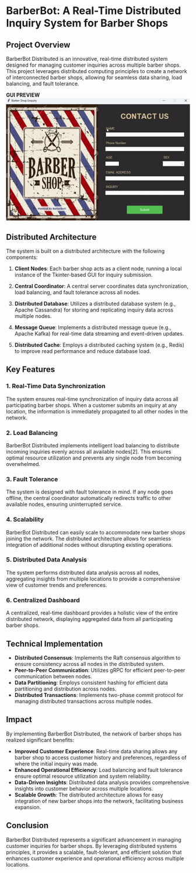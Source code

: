 
# BarberBot: A Real-Time Distributed Inquiry System for Barber Shops

## Project Overview

BarberBot Distributed is an innovative, real-time distributed system designed for managing customer inquiries across multiple barber shops. This project leverages distributed computing principles to create a network of interconnected barber shops, allowing for seamless data sharing, load balancing, and fault tolerance.

**GUI PREVIEW**
![GUI Preview](GUI.gif)


## Distributed Architecture

The system is built on a distributed architecture with the following components:

1. **Client Nodes**: Each barber shop acts as a client node, running a local instance of the Tkinter-based GUI for inquiry submission.

2. **Central Coordinator**: A central server coordinates data synchronization, load balancing, and fault tolerance across all nodes.

3. **Distributed Database**: Utilizes a distributed database system (e.g., Apache Cassandra) for storing and replicating inquiry data across multiple nodes.

4. **Message Queue**: Implements a distributed message queue (e.g., Apache Kafka) for real-time data streaming and event-driven updates.

5. **Distributed Cache**: Employs a distributed caching system (e.g., Redis) to improve read performance and reduce database load.

## Key Features

### 1. Real-Time Data Synchronization

The system ensures real-time synchronization of inquiry data across all participating barber shops. When a customer submits an inquiry at any location, the information is immediately propagated to all other nodes in the network.

### 2. Load Balancing

BarberBot Distributed implements intelligent load balancing to distribute incoming inquiries evenly across all available nodes[2]. This ensures optimal resource utilization and prevents any single node from becoming overwhelmed.

### 3. Fault Tolerance

The system is designed with fault tolerance in mind. If any node goes offline, the central coordinator automatically redirects traffic to other available nodes, ensuring uninterrupted service.

### 4. Scalability

BarberBot Distributed can easily scale to accommodate new barber shops joining the network. The distributed architecture allows for seamless integration of additional nodes without disrupting existing operations.

### 5. Distributed Data Analysis

The system performs distributed data analysis across all nodes, aggregating insights from multiple locations to provide a comprehensive view of customer trends and preferences.

### 6. Centralized Dashboard

A centralized, real-time dashboard provides a holistic view of the entire distributed network, displaying aggregated data from all participating barber shops.

## Technical Implementation

- **Distributed Consensus**: Implements the Raft consensus algorithm to ensure consistency across all nodes in the distributed system.
- **Peer-to-Peer Communication**: Utilizes gRPC for efficient peer-to-peer communication between nodes.
- **Data Partitioning**: Employs consistent hashing for efficient data partitioning and distribution across nodes.
- **Distributed Transactions**: Implements two-phase commit protocol for managing distributed transactions across multiple nodes.

## Impact

By implementing BarberBot Distributed, the network of barber shops has realized significant benefits:

- **Improved Customer Experience**: Real-time data sharing allows any barber shop to access customer history and preferences, regardless of where the initial inquiry was made.
- **Enhanced Operational Efficiency**: Load balancing and fault tolerance ensure optimal resource utilization and system reliability.
- **Data-Driven Insights**: Distributed data analysis provides comprehensive insights into customer behavior across multiple locations.
- **Scalable Growth**: The distributed architecture allows for easy integration of new barber shops into the network, facilitating business expansion.

## Conclusion

BarberBot Distributed represents a significant advancement in managing customer inquiries for barber shops. By leveraging distributed systems principles, it provides a scalable, fault-tolerant, and efficient solution that enhances customer experience and operational efficiency across multiple locations.
